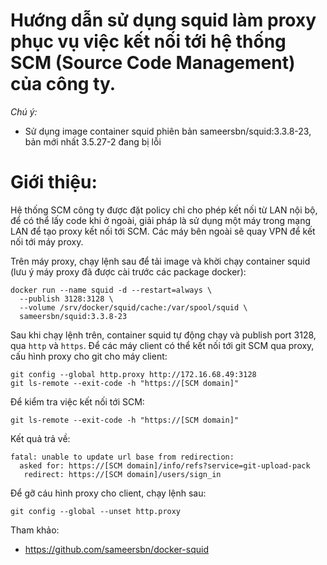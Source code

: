 # Hướng dẫn sử dụng squid làm proxy phục vụ việc kết nối tới hệ thống SCM (Source Code Management) của công ty.
*Chú ý:*
 - Sử dụng image container squid phiên bản sameersbn/squid:3.3.8-23, bản mới nhất 3.5.27-2 đang bị lỗi 

# Giới thiệu:
Hệ thống SCM công ty được đặt policy chỉ cho phép kết nối từ LAN nội bộ, để có thể lấy code khi ở ngoài, giải pháp là sử dụng một máy trong mạng LAN để tạo proxy kết nối tới SCM. Các máy bên ngoài sẽ quay VPN để kết nối tới máy proxy.


Trên máy proxy, chạy lệnh sau để tải image và khời chạy container squid (lưu ý máy proxy đã được cài trước các package docker):
```
docker run --name squid -d --restart=always \
  --publish 3128:3128 \
  --volume /srv/docker/squid/cache:/var/spool/squid \
  sameersbn/squid:3.3.8-23
```

Sau khi chạy lệnh trên, container squid tự động chạy và publish port 3128, qua `http` và `https`. Để các máy client có thể kết nối tới git SCM qua proxy, cấu hình proxy cho git cho máy client:
```
git config --global http.proxy http://172.16.68.49:3128
git ls-remote --exit-code -h "https://[SCM domain]"
```

Để kiểm tra việc kết nối tới SCM:
```
git ls-remote --exit-code -h "https://[SCM domain]"
```

Kết quả trả về:
```
fatal: unable to update url base from redirection:
  asked for: https://[SCM domain]/info/refs?service=git-upload-pack
   redirect: https://[SCM domain]/users/sign_in
```

Để gỡ cáu hình proxy cho client, chạy lệnh sau:
```
git config --global --unset http.proxy  
```


Tham khảo:

- https://github.com/sameersbn/docker-squid

